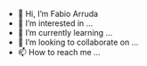 - 👋 Hi, I’m Fabio Arruda
- 👀 I’m interested in ...
- 🌱 I’m currently learning ...
- 💞️ I’m looking to collaborate on ...
- 📫 How to reach me ...

<!---
FabioArrudaa/FabioArrudaa is a ✨ special ✨ repository because its `README.md` (this file) appears on your GitHub profile.
You can click the Preview link to take a look at your changes.
--->
